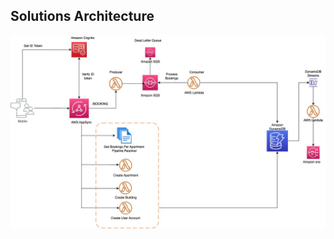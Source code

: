 


## Solutions Architecture

![alt text](https://github.com/trey-rosius/apartment_complex_management_system/raw/master/assets/apartment.jpeg)
